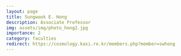 ```yaml
---
layout: page
title: Sungwook E. Hong
description: Associate Professor
img: assets/img/photo_hong2.jpg
importance: 2
category: faculties
redirect: https://cosmology.kasi.re.kr/members.php?member=swhong
---
```

